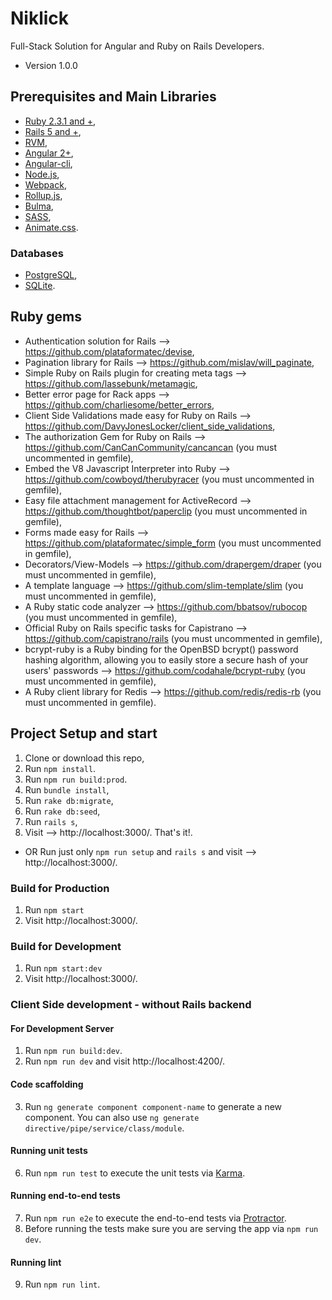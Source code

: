 # Niklick
Full-Stack Solution for Angular and Ruby on Rails Developers. 

* Version 1.0.0

## Prerequisites and Main Libraries
* [Ruby 2.3.1 and +](https://www.ruby-lang.org/en/downloads/),
* [Rails 5 and +](http://guides.rubyonrails.org/getting_started.html),
* [RVM](https://rvm.io/),
* [Angular 2+](https://angular.io/),
* [Angular-cli](https://github.com/angular/angular-cli),
* [Node.js](https://nodejs.org/en/),
* [Webpack](https://webpack.js.org/),
* [Rollup.js](https://rollupjs.org/),
* [Bulma](http://bulma.io/),
* [SASS](http://sass-lang.com/),
* [Animate.css](https://github.com/daneden/animate.css).

### Databases
* [PostgreSQL](https://www.postgresql.org/docs/),
* [SQLite](https://sqlite.org/).

## Ruby gems
* Authentication solution for Rails --> https://github.com/plataformatec/devise,
* Pagination library for Rails --> https://github.com/mislav/will_paginate,
* Simple Ruby on Rails plugin for creating meta tags --> https://github.com/lassebunk/metamagic,
* Better error page for Rack apps --> https://github.com/charliesome/better_errors,
* Client Side Validations made easy for Ruby on Rails --> https://github.com/DavyJonesLocker/client_side_validations,
* The authorization Gem for Ruby on Rails --> https://github.com/CanCanCommunity/cancancan (you must uncommented in gemfile),
* Embed the V8 Javascript Interpreter into Ruby --> https://github.com/cowboyd/therubyracer (you must uncommented in gemfile),
* Easy file attachment management for ActiveRecord --> https://github.com/thoughtbot/paperclip (you must uncommented in gemfile),
* Forms made easy for Rails --> https://github.com/plataformatec/simple_form (you must uncommented in gemfile),
* Decorators/View-Models --> https://github.com/drapergem/draper (you must uncommented in gemfile),
* A template language --> https://github.com/slim-template/slim (you must uncommented in gemfile),
* A Ruby static code analyzer --> https://github.com/bbatsov/rubocop (you must uncommented in gemfile),
* Official Ruby on Rails specific tasks for Capistrano --> https://github.com/capistrano/rails (you must uncommented in gemfile),  
* bcrypt-ruby is a Ruby binding for the OpenBSD bcrypt() password hashing algorithm, allowing you to easily store a secure hash of your users' passwords --> https://github.com/codahale/bcrypt-ruby (you must uncommented in gemfile),
* A Ruby client library for Redis --> https://github.com/redis/redis-rb (you must uncommented in gemfile).

## Project Setup and start
1. Clone or download this repo,
2. Run `npm install`.
3. Run `npm run build:prod`.
4. Run `bundle install`,
5. Run `rake db:migrate`,
6. Run `rake db:seed`,
7. Run `rails s`, 
8. Visit --> http://localhost:3000/. That's it!.

* OR Run just only `npm run setup` and `rails s` and visit --> http://localhost:3000/.

### Build for Production
1. Run `npm start`
2. Visit http://localhost:3000/.

### Build for Development
1. Run `npm start:dev`
2. Visit http://localhost:3000/.

### Client Side development - without Rails backend

#### For Development Server
1. Run `npm run build:dev`.
2. Run `npm run dev` and visit http://localhost:4200/.

#### Code scaffolding
3. Run `ng generate component component-name` to generate a new component. You can also use `ng generate directive/pipe/service/class/module`.

#### Running unit tests
6. Run `npm run test` to execute the unit tests via [Karma](https://karma-runner.github.io).

#### Running end-to-end tests
7. Run `npm run e2e` to execute the end-to-end tests via [Protractor](http://www.protractortest.org/).
8. Before running the tests make sure you are serving the app via `npm run dev`.

#### Running lint
9. Run `npm run lint`.